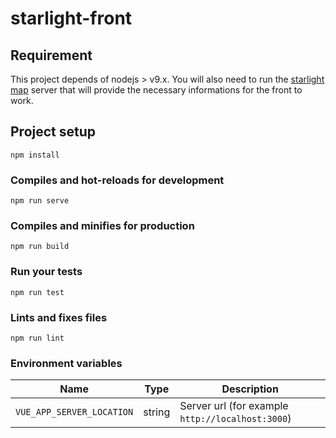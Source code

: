 # starlight-front

## Requirement

This project depends of nodejs > v9.x. You will also need to run the [starlight map](https://github.com/leonard-IMBERT/StarlightMap) server that will provide the necessary informations for the front to work.

## Project setup
```
npm install
```

### Compiles and hot-reloads for development
```
npm run serve
```

### Compiles and minifies for production
```
npm run build
```

### Run your tests
```
npm run test
```

### Lints and fixes files
```
npm run lint
```

### Environment variables
| Name | Type | Description |
|------|------|-------------|
| `VUE_APP_SERVER_LOCATION` | string | Server url (for example `http://localhost:3000`) |
